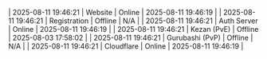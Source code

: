 | 2025-08-11 19:46:21 | Website | Online | 2025-08-11 19:46:19 |
| 2025-08-11 19:46:21 | Registration | Offline | N/A |
| 2025-08-11 19:46:21 | Auth Server | Online | 2025-08-11 19:46:19 |
| 2025-08-11 19:46:21 | Kezan (PvE) | Offline | 2025-08-03 17:58:02 |
| 2025-08-11 19:46:21 | Gurubashi (PvP) | Offline | N/A |
| 2025-08-11 19:46:21 | Cloudflare | Online | 2025-08-11 19:46:19 |
